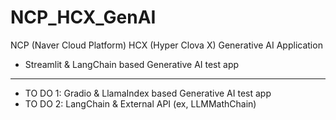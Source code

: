 # NCP_HCX_GenAI
NCP (Naver Cloud Platform) HCX (Hyper Clova X) Generative AI Application

- Streamlit & LangChain based Generative AI test app
-----
- TO DO 1: Gradio & LlamaIndex based Generative AI test app
- TO DO 2: LangChain & External API (ex, LLMMathChain)
